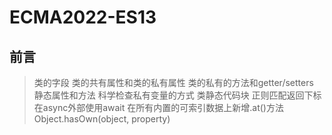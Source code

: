 # ECMA2022-ES13

## 前言

> 类的字段
> 类的共有属性和类的私有属性
> 类的私有的方法和getter/setters
> 静态属性和方法
> 科学检查私有变量的方式
> 类静态代码块
> 正则匹配返回下标
> 在async外部使用await
> 在所有内置的可索引数据上新增.at()方法
> Object.hasOwn(object, property)